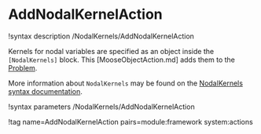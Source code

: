 # AddNodalKernelAction

!syntax description /NodalKernels/AddNodalKernelAction

Kernels for nodal variables are specified as an object inside the `[NodalKernels]` block.
This [MooseObjectAction.md] adds them to the [Problem](syntax/Problem/index.md).

More information about `NodalKernels` may be found on the
[NodalKernels syntax documentation](syntax/NodalKernels/index.md).

!syntax parameters /NodalKernels/AddNodalKernelAction

!tag name=AddNodalKernelAction pairs=module:framework system:actions
